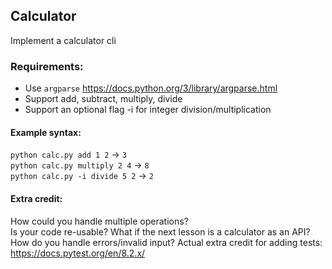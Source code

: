 ## Calculator
Implement a calculator cli

### Requirements:
* Use `argparse` https://docs.python.org/3/library/argparse.html
* Support add, subtract, multiply, divide 
* Support an optional flag -i for integer division/multiplication

#### Example syntax:
`python calc.py add 1 2` -> `3`  
`python calc.py multiply 2 4` -> `8`  
`python calc.py -i divide 5 2` -> `2`  

#### Extra credit:
How could you handle multiple operations?  
Is your code re-usable? What if the next lesson is a calculator as an API?  
How do you handle errors/invalid input? Actual extra credit for adding tests: https://docs.pytest.org/en/8.2.x/